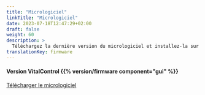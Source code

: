 ```yaml
---
title: "Micrologiciel"
linkTitle: "Micrologiciel"
date: 2023-07-18T12:47:29+02:00
draft: false
weight: 60
description: >
  Téléchargez la dernière version du micrologiciel et installez-la sur votre appareil VitalControl.
translationKey: firmware
---
```

#### Version VitalControl {{% version/firmware component="gui" %}}

<a href="/download/firmware.vcu" role="button" class="btn btn-primary btn-lg">Télécharger le micrologiciel</a>
